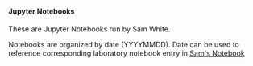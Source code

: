 #### Jupyter Notebooks

These are Jupyter Notebooks run by Sam White.

Notebooks are organized by date (YYYYMMDD). Date can be used to reference corresponding laboratory notebook entry in [Sam's Notebook](http://onsnetwork.org/kubu4/)
